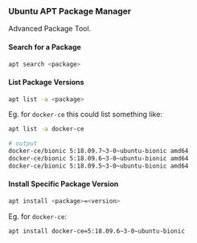 ### Ubuntu APT Package Manager

Advanced Package Tool.

#### Search for a Package

```bash
apt search <package>
```

#### List Package Versions

```bash
apt list -a <package>
```

Eg. for `docker-ce` this could list something like:

```bash
apt list -a docker-ce

# output
docker-ce/bionic 5:18.09.7~3-0~ubuntu-bionic amd64
docker-ce/bionic 5:18.09.6~3-0~ubuntu-bionic amd64
docker-ce/bionic 5:18.09.5~3-0~ubuntu-bionic amd64
```

#### Install Specific Package Version

```bash
apt install <package>=<version>
```

Eg. for `docker-ce`:

```bash
apt install docker-ce=5:18.09.6~3-0~ubuntu-bionic
```
